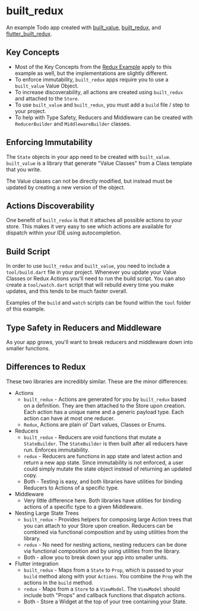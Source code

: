 # built_redux

An example Todo app created with [built_value](https://pub.dartlang.org/packages/built_value), [built_redux](https://pub.dartlang.org/packages/built_redux), and [flutter_built_redux](https://pub.dartlang.org/packages/flutter_built_redux).

## Key Concepts

  * Most of the Key Concepts from the [Redux Example](https://gitlab.com/brianegan/flutter_architecture_samples/tree/master/example/redux) apply to this example as well, but the implementations are slightly different.
  * To enforce immutability, `built_redux` apps require you to use a `built_value` Value Object.
  * To increase discoverability, all actions are created using `built_redux` and attached to the `Store`.
  * To use `built_value` and `built_redux`, you must add a `build` file / step to your project.
  * To help with Type Safety, Reducers and Middleware can be created with `ReducerBuilder` and `MiddlewareBuilder` classes.
  
## Enforcing Immutability

The `State` objects in your app need to be created with `built_value`. `built_value` is a library that generate "Value Classes" from a Class template that you write.

The Value classes can not be directly modified, but instead must be updated by creating a new version of the object.

## Actions Discoverability

One benefit of `built_redux` is that it attaches all possible actions to your store. This makes it very easy to see which actions are available for dispatch within your IDE using autocompletion.

## Build Script

In order to use `built_redux` and `built_value`, you need to include a `tool/build.dart` file in your project. Whenever you update your Value Classes or Redux Actions you'll need to run the build script. You can also create a `tool/watch.dart` script that will rebuild every time you make updates, and this tends to be much faster overall.

Examples of the `build` and `watch` scripts can be found within the `tool` folder of this example.

## Type Safety in Reducers and Middleware

As your app grows, you'll want to break reducers and middleware down into smaller functions.

## Differences to Redux

These two libraries are incredibly similar. These are the minor differences:

  * Actions
    - `built_redux` - Actions are generated for you by `built_redux` based on a definition. They are then attached to the Store upon creation. Each action has a unique name and a generic payload type. Each action can have at most one reducer.
    - `Redux`, Actions are plain ol' Dart values, Classes or Enums.
  * Reducers
    - `built_redux` - Reducers are void functions that mutate a `StateBuilder`. The `StateBuilder` is then built after all reducers have run. Enforces immutability.
    - `redux` - Reducers are functions in app state and latest action and return a new app state. Since immutability is not enforced, a user could simply mutate the state object instead of returning an updated copy.
    - Both - Testing is easy, and both libraries have utilities for binding Reducers to Actions of a specific type. 
  * Middleware
    - Very little difference here. Both libraries have utilities for binding actions of a specific type to a given Middleware.
  * Nesting Large State Trees
    - `built_redux` - Provides helpers for composing large Action trees that you can attach to your Store upon creation. Reducers can be combined via functional composition and by using utilities from the library.
    - `redux` - No need for nesting actions, nesting reducers can be done via functional composition and by using utilities from the library.
    - Both - allow you to break down your app into smaller units.
  * Flutter integration
    - `built_redux` - Maps from a `State` to `Prop`, which is passed to your `build` method along with your `Actions`. You combine the `Prop` wih the actions in the `build` method.
    - `redux` - Maps from a `Store` to a `ViewModel`. The `ViewModel` should include both "Props" and callback functions that dispatch actions.
    - Both - Store a Widget at the top of your tree containing your State. 
